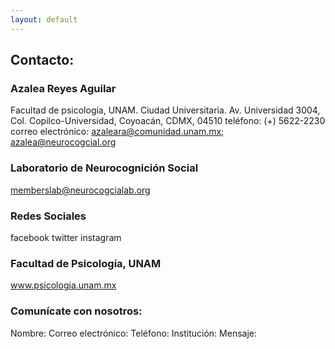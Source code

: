 ```yaml
---
layout: default 
---
```


## Contacto:
### Azalea Reyes Aguilar
Facultad de psicología, UNAM. Ciudad Universitaria. 
Av. Universidad 3004, Col. Copilco-Universidad, Coyoacán, CDMX, 04510
teléfono: (+) 5622-2230
correo electrónico:
azaleara@comunidad.unam.mx; azalea@neurocogcial.org


### Laboratorio de Neurocognición Social
memberslab@neurocogcialab.org 


### Redes Sociales
facebook
twitter
instagram


### Facultad de Psicología, UNAM
www.psicologia.unam.mx


### Comunícate con nosotros:
Nombre:
Correo electrónico:
Teléfono:
Institución:
Mensaje: